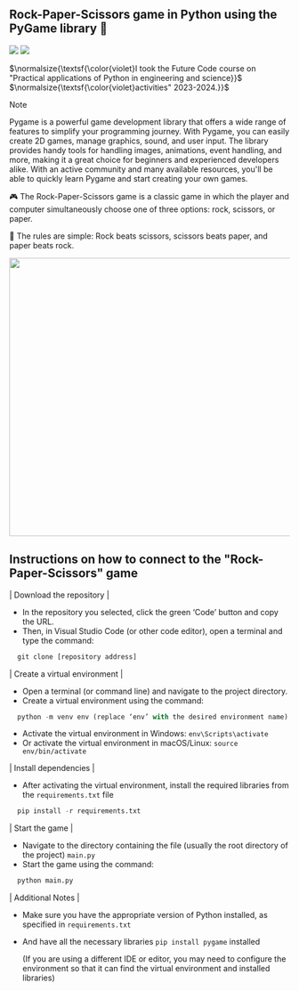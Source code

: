 ## Rock-Paper-Scissors game in Python using the PyGame library 🐍

[![](https://img.shields.io/badge/github-blueviolet?style=for-the-badge)](https://github.com/pygame/pygame)
[![](https://img.shields.io/badge/book-green?style=for-the-badge)](https://pygame-docs.website.yandexcloud.net/tut/PygameIntro.html)


$\normalsize{\textsf{\color{violet}I took the Future Code course on "Practical applications of Python in engineering and science}}$
$\normalsize{\textsf{\color{violet}activities" 2023-2024.}}$


> [!NOTE]
> Pygame is a powerful game development library that offers a wide range of features to simplify your programming journey. With Pygame, you can easily create 2D games, manage graphics, sound, and user input. The library provides handy tools for handling images, animations, event handling, and more, making it a great choice for beginners and experienced developers alike. With an active community and many available resources, you'll be able to quickly learn Pygame and start creating your own games.

🎮 The Rock-Paper-Scissors game is a classic game in which the player and computer simultaneously choose one of three options: rock, scissors, or paper. 

📝 The rules are simple:
Rock beats scissors, scissors beats paper, and paper beats rock.

<img src="https://i.ibb.co/r3g8FdJ/2024-11-05-002239.png" width="650" height="500">

## Instructions on how to connect to the "Rock-Paper-Scissors" game

| Download the repository |

* In the repository you selected, click the green ‘Code’ button and copy the URL.
* Then, in Visual Studio Code (or other code editor), open a terminal and type the command:
  
```python
  git clone [repository address]
```

| Create a virtual environment |

* Open a terminal (or command line) and navigate to the project directory.
* Create a virtual environment using the command:
  
```python
  python -m venv env (replace ‘env’ with the desired environment name)
```

* Activate the virtual environment in Windows: `env\Scripts\activate`
* Or activate the virtual environment in macOS/Linux: `source env/bin/activate`
  
| Install dependencies |

* After activating the virtual environment, install the required libraries from the `requirements.txt` file
 
```python
  pip install -r requirements.txt
```
| Start the game |

* Navigate to the directory containing the file (usually the root directory of the project) `main.py`
* Start the game using the command:
  
```python
  python main.py
```
| Additional Notes |
  
* Make sure you have the appropriate version of Python installed, as specified in `requirements.txt`
* And have all the necessary libraries `pip install pygame` installed
  
  (If you are using a different IDE or editor, you may need to configure the environment so that it can find the virtual environment and installed libraries)
